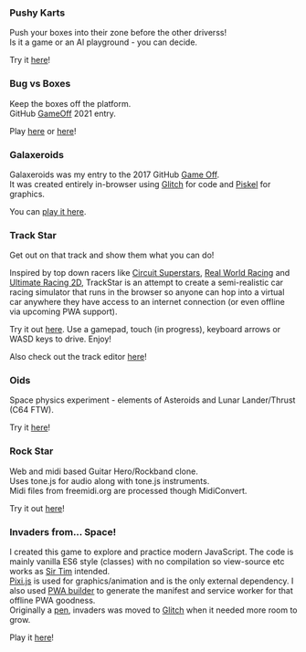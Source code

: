 ### Pushy Karts

Push your boxes into their zone before the other driverss!  
Is it a game or an AI playground - you can decide.  

Try it [here](https://pushy-karts.glitch.me/)!  

### Bug vs Boxes

Keep the boxes off the platform.  
GitHub [GameOff](https://itch.io/jam/game-off-2021) 2021 entry.

Play [here](https://joegaffey.github.io/bugvsboxes/) or [here](https://joegaffey.itch.io/bugvsboxes)!

### Galaxeroids

Galaxeroids was my entry to the 2017 GitHub [Game Off](https://itch.io/jam/game-off-2017).  
It was created entirely in-browser using [Glitch](https://glitch.com/) for code and [Piskel](https://www.piskelapp.com/) for graphics.  

You can [play it here](https://joegaffey.github.io/galaxeroids/). 

### Track Star

Get out on that track and show them what you can do!

Inspired by top down racers like [Circuit Superstars](https://store.steampowered.com/app/1097130/Circuit_Superstars/), [Real World Racing](https://steamcommunity.com/sharedfiles/filedetails/?id=94564971) and [Ultimate Racing 2D](https://store.steampowered.com/app/808080/Ultimate_Racing_2D/), TrackStar is an attempt to create a semi-realistic car racing simulator that runs in the browser so anyone can hop into a virtual car anywhere they have access to an internet connection (or even offline via upcoming PWA support).

Try it out [here](https://trackstar.glitch.me/).  Use a gamepad, touch (in progress), keyboard arrows or WASD keys to drive. Enjoy!

Also check out the track editor [here](https://trackstar.glitch.me/editor)!

### Oids

Space physics experiment - elements of Asteroids and Lunar Lander/Thrust (C64 FTW).  

Try it [here](https://oids.glitch.me/)!

### Rock Star

Web and midi based Guitar Hero/Rockband clone.  
Uses tone.js for audio along with tone.js instruments.  
Midi files from freemidi.org are processed though MidiConvert.  

Try it out [here](https://rock-star.glitch.me/)!

### Invaders from... Space!

I created this game to explore and practice modern JavaScript. The code is mainly vanilla ES6 style (classes) with no compilation so view-source etc works as [Sir Tim](https://en.wikipedia.org/wiki/Tim_Berners-Lee) intended.  
[Pixi.js](http://www.pixijs.com/) is used for graphics/animation and is the only external dependency. I also used [PWA builder](http://manifoldjs.com/generator) to generate the manifest and service worker for that offline PWA goodness.  
Originally a [pen](https://codepen.io/joegaffey/pen/KqgGNE), invaders was moved to [Glitch](https://glitch.com/edit/#!/invaders-from-space) when it needed more room to grow.  

Play it [here](https://invaders-from-space.glitch.me/)!